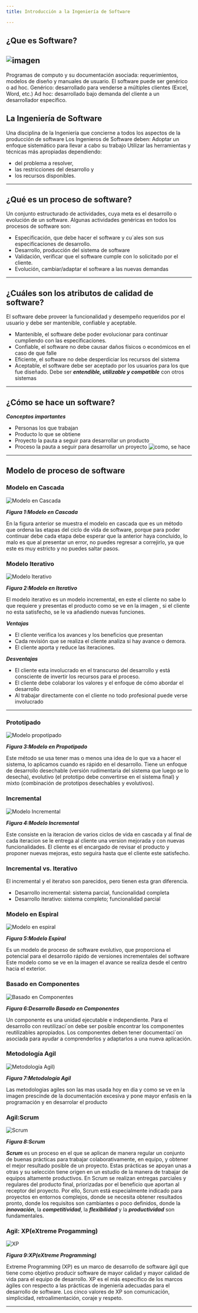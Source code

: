 ```yaml
---
title: Introducción a la Ingeniería de Software

---
```

##   ¿Que es Software? 
![imagen ](https://concepto.de/wp-content/uploads/2015/03/software-1-e1550080097569.jpg)
---


Programas de computo y su documentación asociada: requerimientos,
modelos de diseño y manuales de usuario.
El software puede ser genérico o ad hoc.
  Genérico: desarrollado para venderse a múltiples clientes (Excel, Word,
etc.)
  Ad hoc: desarrollado bajo demanda del cliente a un desarrollador
específico.



## La Ingeniería de Software
Una disciplina de la Ingeniería que concierne a todos los aspectos de
la producción de software
Los Ingenieros de Software deben:
 Adoptar un enfoque sistemático para llevar a cabo su trabajo
 Utilizar las herramientas y técnicas más apropiadas dependiendo:
- del problema a resolver,
- las restricciones del desarrollo y
- los recursos disponibles.
---
## ¿Qué es un proceso de software?
Un conjunto estructurado de actividades, cuya meta es el
desarrollo o evolución de un software.
Algunas actividades genéricas en todos los procesos de software son:
- Especificación, que debe hacer el software y cu´ales son sus
especificaciones de desarrollo.
- Desarrollo, producción del sistema de software
- Validación, verificar que el software cumple con lo solicitado por el
cliente.
- Evolución, cambiar/adaptar el software a las nuevas demandas
 ---
## ¿Cuáles son los atributos de calidad de software? 
El software debe proveer la funcionalidad y desempeño requeridos por el usuario y debe ser
mantenible, confiable y aceptable.
- Mantenible, el software debe poder evolucionar para continuar
  cumpliendo con las especificaciones.
- Confiable, el software no debe causar daños físicos o económicos en
  el caso de que falle
- Eficiente, el software no debe desperdiciar los recursos del sistema
- Aceptable, el software debe ser aceptado por los usuarios para los
que fue diseñado. Debe ser ***entendible, utilizable y compatible*** con
otros sistemas

---
##  ¿Cómo se hace un software?
***Conceptos importantes***
- Personas los que trabajan
- Producto lo que se obtiene
- Proyecto la pauta a seguir para desarrollar un producto
- Proceso la pauta a seguir para desarrollar un proyecto
![como, se hace](https://github.com/xlindao/xlindao.github.io2/blob/master/fff.png?raw=true)
---
## Modelo de proceso de software

### Modelo en Cascada
![Modelo en Cascada](https://encrypted-tbn0.gstatic.com/images?q=tbn%3AANd9GcQd8sM9jnLt9InduYkwc4Za_pACZWD9ye24ew&usqp=CAU)


***Figura 1:Modelo en Cascada***


En la figura anterior se muestra el modelo en cascada que es un método 
que ordena las etapas del ciclo de vida de software, porque para poder 
continuar debe cada etapa debe esperar que la anterior haya concluido,
lo malo es que al presentar un error, no puedes regresar a correjirlo, 
ya que este es muy estricto y no puedes saltar pasos.
### Modelo Iterativo
![Modelo Iterativo](https://aurumsol.com/espanol/articulos/art1/images/iterativo.jpg)

***Figura 2:Modelo en Iterativo***

El modelo iterativo es un modelo incremental, en este el cliente no sabe lo que requiere y presentas el
producto como se ve en la imagen , si el cliente no esta satisfecho, se le va añadiendo nuevas funciones.


***Ventajas***
- El cliente verifica los avances y los beneficios que presentan
- Cada revisión que se realiza el cliente analiza si hay avance o demora.
- El cliente aporta y reduce las iteraciones.

***Desventajas***
- El cliente esta involucrado en el transcurso del desarrollo y está consciente
de invertir los recursos para el proceso.
-  El cliente debe colaborar los valores y el enfoque de cómo abordar el
desarrollo
- Al trabajar directamente con el cliente no todo profesional puede verse
involucrado
---
### Prototipado
![Modelo propotipado](https://i.ytimg.com/vi/Ur2EstBKGPk/maxresdefault.jpg)

***Figura 3:Modelo en Propotipado***

Este método se usa tener mas o menos una idea de lo que va a hacer el sistema,
lo aplicamos cuando es rápido en el desarrollo.
Tiene un enfoque de desarrollo desechable (versión rudimentaria del
sistema que luego se lo desecha), evolutivo (el prototipo debe
convertirse en el sistema final) y mixto (combinación de prototipos
desechables y evolutivos).

### Incremental
![Modelo Incremental](https://encrypted-tbn0.gstatic.com/images?q=tbn%3AANd9GcQtjAryZyv26ZPaqNtBRjqmCQs9uKpd0Bcfow&usqp=CAU)

***Figura 4:Modelo Incremental***


Este consiste en la iteracion de varios ciclos de vida en cascada y al final de cada iteracion se le entrega
al cliente una version mejorada y con nuevas funcionalidades.
El cliente es el encargado de revisar el producto y proponer nuevas mejoras, esto seguira hasta que el cliente este satisfecho.
### Incremental vs. Iterativo
El incremental y el iteratvo son parecidos, pero tienen esta gran diferencia.
- Desarrollo incremental: sistema parcial, funcionalidad completa
- Desarrollo iterativo: sistema completo; funcionalidad parcial

### Modelo en Espiral
![Modelo en espiral](https://aspgems.com/wp-content/uploads/2019/04/modelo-espiral.png)


***Figura 5:Modelo Espiral***

Es un modelo de proceso de software evolutivo, que proporciona el
potencial para el desarrollo rápido de versiones incrementales del
software
Este modelo  como se ve en la imagen el avance se realiza desde el centro hacia el exterior.

### Basado en Componentes
![Basado en Componentes](https://matriarm.files.wordpress.com/2009/12/untitled2.jpg?w=597&h=330)

***Figura 6:Desarrollo Basado en Componentes***

Un componente es una unidad ejecutable e independiente.
Para el desarrollo con reutilizaci´on debe ser posible encontrar los
componentes reutilizables apropiados.
Los componentes deben tener documentaci´on asociada para ayudar a
comprenderlos y adaptarlos a una nueva aplicación.

### Metodología Agil
![Metodología Agil](https://lh3.googleusercontent.com/gkslmVS7F0awJSuvQJ4EisFZIUtnAjJboenfmLZ6JOLi8yc2MAhB1YzbtKZlYBub73ULm7757uTcO4-I5efX1WkUPd0Hpx_5g3tXWG9S46qi3BFgfhBZXO0L90Y9iJOpVdUhL5A))

***Figura 7:Metodología Agil***

Las metodologias agiles son las mas usada hoy en dia y como se ve en la imagen prescinde de la documentación excesiva y pone mayor enfasis en la programación y en desarrolar el producto


### Agil:Scrum
![Scrum](https://encrypted-tbn0.gstatic.com/images?q=tbn%3AANd9GcTdDjXvtK-MZ9cP58LVtiAT4I67fVVdDoMPVA&usqp=CAU)

***Figura 8:Scrum***

***Scrum*** es un proceso en el que se aplican de manera regular un conjunto de buenas prácticas para trabajar colaborativamente, en equipo, y obtener el mejor resultado posible de un proyecto. Estas prácticas se apoyan unas a otras y su selección tiene origen en un estudio de la manera de trabajar de equipos altamente productivos.
En Scrum se realizan entregas parciales y regulares del producto final, priorizadas por el beneficio que aportan al receptor del proyecto. Por ello, Scrum está especialmente indicado para proyectos en entornos complejos, donde se necesita obtener resultados pronto, donde los requisitos son cambiantes o poco definidos, donde la ***innovación***, la ***competitividad***, la ***flexibilidad*** y la ***productividad*** son fundamentales.

### Agil: XP(eXtreme Progamming)
![XP](https://github.com/xlindao/xlindao.github.io2/blob/master/ds.jpg)

***Figura 9:XP(eXtreme Programming)***

Extreme Programming (XP) es un marco de desarrollo de software ágil que tiene como objetivo producir software de mayor calidad y mayor calidad de vida para el equipo de desarrollo. XP es el más específico de los marcos ágiles con respecto a las prácticas de ingeniería adecuadas para el desarrollo de software.
Los cinco valores de XP son comunicación, simplicidad, retroalimentación, coraje y respeto.

---

